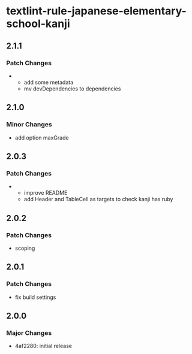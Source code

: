 # textlint-rule-japanese-elementary-school-kanji

## 2.1.1

### Patch Changes

- - add some metadata
  - mv devDependencies to dependencies

## 2.1.0

### Minor Changes

- add option maxGrade

## 2.0.3

### Patch Changes

- - improve README
  - add Header and TableCell as targets to check kanji has ruby

## 2.0.2

### Patch Changes

- scoping

## 2.0.1

### Patch Changes

- fix build settings

## 2.0.0

### Major Changes

- 4af2280: initial release

